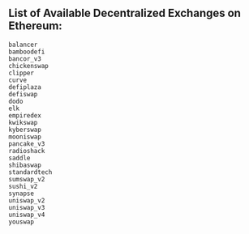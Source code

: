 ## List of Available Decentralized Exchanges on Ethereum:

```
balancer
bamboodefi
bancor_v3
chickenswap
clipper
curve
defiplaza
defiswap
dodo
elk
empiredex
kwikswap
kyberswap
mooniswap
pancake_v3
radioshack
saddle
shibaswap
standardtech
sumswap_v2
sushi_v2
synapse
uniswap_v2
uniswap_v3
uniswap_v4
youswap
```
